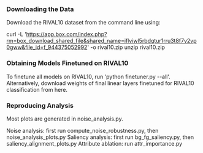 ### Downloading the Data

Download the RIVAL10 dataset from the command line using:

curl -L 'https://app.box.com/index.php?rm=box_download_shared_file&shared_name=iflviwl5rbdgtur1rru3t8f7v2vp0gww&file_id=f_944375052992' -o rival10.zip
unzip rival10.zip

### Obtaining Models Finetuned on RIVAL10

To finetune all models on RIVAL10, run 'python finetuner.py --all'. 
Alternatively, download weights of final linear layers finetuned for RIVAL10 classification from here. 

### Reproducing Analysis

Most plots are generated in noise_analysis.py. 

Noise analysis: first run compute_noise_robustness.py, then noise_analysis_plots.py
Saliency analysis: first run bg_fg_saliency.py, then saliency_alignment_plots.py
Attribute ablation: run attr_importance.py

